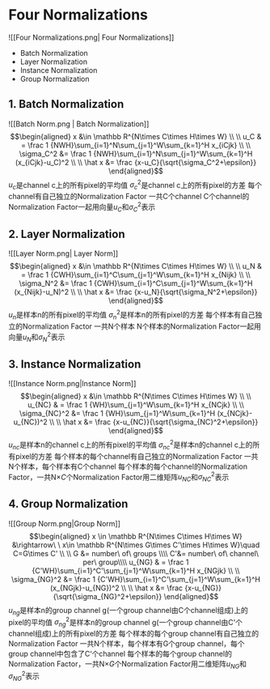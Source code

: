 # Four Normalizations
![[Four Normalizations.png| Four Normalizations]]
- Batch Normalization
- Layer Normalization
- Instance Normalization
- Group Normalization
## 1. Batch Normalization
![[Batch Norm.png | Batch Normalization]]
$$\begin{aligned}
x &\in \mathbb R^{N\times C\times H\times W} \\ \\
u_C & = \frac 1 {NWH}\sum_{i=1}^N\sum_{j=1}^W\sum_{k=1}^H x_{iCjk} \\ \\
\sigma_C^2 &= \frac 1 {NWH}\sum_{i=1}^N\sum_{j=1}^W\sum_{k=1}^H (x_{iCjk}-u_C)^2 \\ \\
\hat x &= \frac {x-u_C}{\sqrt{\sigma_C^2+\epsilon}}
\end{aligned}$$
$u_c$是channel c上的所有pixel的平均值
$\sigma_c^2$是channel c上的所有pixel的方差
每个channel有自己独立的Normalization Factor
一共C个channel
C个channel的Normalization Factor一起用向量$u_C$和$\sigma_C^2$表示
## 2. Layer Normalization
![[Layer Norm.png| Layer Norm]]
$$\begin{aligned}
x &\in \mathbb R^{N\times C\times H\times W} \\ \\
u_N & = \frac 1 {CWH}\sum_{i=1}^C\sum_{j=1}^W\sum_{k=1}^H x_{Nijk} \\ \\
\sigma_N^2 &= \frac 1 {CWH}\sum_{i=1}^C\sum_{j=1}^W\sum_{k=1}^H (x_{Nijk}-u_N)^2 \\ \\
\hat x &= \frac {x-u_N}{\sqrt{\sigma_N^2+\epsilon}}
\end{aligned}$$
$u_n$是样本n的所有pixel的平均值
$\sigma_n^2$是样本n的所有pixel的方差
每个样本有自己独立的Normalization Factor
一共N个样本
N个样本的Normalization Factor一起用向量$u_N$和$\sigma_N^2$表示
## 3. Instance Normalization
![[Instance Norm.png|Instance Norm]]
$$\begin{aligned}
x &\in \mathbb R^{N\times C\times H\times W} \\ \\
u_{NC} & = \frac 1 {WH}\sum_{j=1}^W\sum_{k=1}^H x_{NCjk} \\ \\
\sigma_{NC}^2 &= \frac 1 {WH}\sum_{j=1}^W\sum_{k=1}^H (x_{NCjk}-u_{NC})^2 \\ \\
\hat x &= \frac {x-u_{NC}}{\sqrt{\sigma_{NC}^2+\epsilon}}
\end{aligned}$$
$u_{nc}$是样本n的channel c上的所有pixel的平均值
$\sigma_{nc}^2$是样本n的channel c上的所有pixel的方差
每个样本的每个channel有自己独立的Normalization Factor
一共N个样本，每个样本有C个channel
每个样本的每个channel的Normalization Factor，一共N$\times C$个Normalization Factor用二维矩阵$u_{NC}$和$\sigma_{NC}^2$表示
## 4. Group Normalization
![[Group Norm.png|Group Norm]]
$$\begin{aligned}
x \in \mathbb R^{N\times C\times H\times W} &\rightarrow\ \ x\in \mathbb R^{N\times G\times C'\times H\times W}\quad C=G\times C' \\ \\
G &= number\  of\  groups \\\\
C'&= number\ of\ channel\ per\ group\\\\
u_{NG} & = \frac 1 {C'WH}\sum_{i=1}^C'\sum_{j=1}^W\sum_{k=1}^H x_{NGjk} \\ \\
\sigma_{NG}^2 &= \frac 1 {C'WH}\sum_{i=1}^C'\sum_{j=1}^W\sum_{k=1}^H (x_{NGjk}-u_{NG})^2 \\ \\
\hat x &= \frac {x-u_{NG}}{\sqrt{\sigma_{NG}^2+\epsilon}}
\end{aligned}$$
$u_{ng}$是样本n的group channel g(一个group channel由C个channel组成)上的pixel的平均值
$\sigma_{ng}^2$是样本n的group channel g(一个group channel由C'个channel组成)上的所有pixel的方差
每个样本的每个group channel有自己独立的Normalization Factor
一共N个样本，每个样本有G个group channel，每个group channel中包含了C‘个channel
每个样本的每个group channel的Normalization Factor，一共N$\times G$个Normalization Factor用二维矩阵$u_{NG}$和$\sigma_{NG}^2$表示